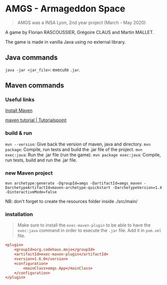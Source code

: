# AMGS - Armageddon Space

> AMGS was a INSA Lyon, 2nd year project (March - May 2020)

A game by Florian RASCOUSSIER, Grégoire CLAUS and Martin MALLET.

The game is made in vanilla Java using no external library.

## Java commands

`java -jar <jar_file>`: execute `.jar`.


## Maven commands

### Useful links

[Install Maven](https://www.journaldev.com/33588/install-maven-linux-ubuntu)

[maven tutorial | Tutorialspoint](https://www.tutorialspoint.com/maven/maven_creating_project.htm)

### build & run

`mvn --version`: Give back the version of maven, java and directory.
`mvn package`: Compile, run tests and build the .jar file of the project.
`mvn exec:java`: Run the .jar file (run the game).
`mvn package exec:java`: Compile, run tests, build and run the .jar file.

### new Maven project

`mvn archetype:generate -DgroupId=amgs -DartifactId=amgs_maven -DarchetypeArtifactId=maven-archetype-quickstart -DarchetypeVersion=1.4 -DinteractiveMode=false`

NB: don't forget to create the resources folder inside ./src/main/

### installation

> Make sure to install the `exec-maven-plugin` to be able to have the `exec:java` command in order to execute the `.jar` file. Add it in `pom.xml` file.

```toml
<plugin>
    <groupId>org.codehaus.mojo</groupId>
    <artifactId>exec-maven-plugin</artifactId>
    <version>1.6.0</version>
    <configuration>
        <mainClass>amgs.App</mainClass>
    </configuration>
</plugin>
```
